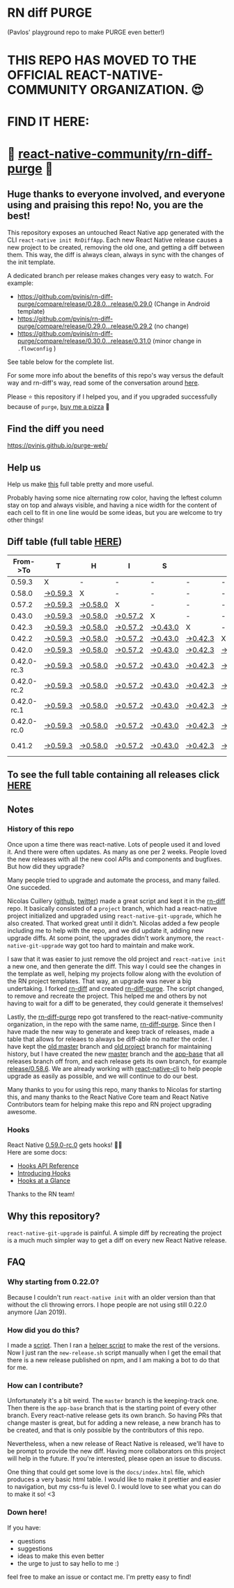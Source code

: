 # RN diff PURGE
(Pavlos' playground repo to make PURGE even better!)

# THIS REPO HAS MOVED TO THE OFFICIAL REACT-NATIVE-COMMUNITY ORGANIZATION. 😍
# FIND IT HERE:  
# 💪 [react-native-community/rn-diff-purge](https://github.com/react-native-community/rn-diff-purge) 🎉
## Huge thanks to everyone involved, and everyone using and praising this repo! No, you are the best!

This repository exposes an untouched React Native app generated with the CLI
`react-native init RnDiffApp`. Each new React Native release causes a new project to be created, removing the old one, and getting a diff between them. This way, the diff is always clean, always in sync with the changes of the init template.

A dedicated branch per release makes changes very easy
to watch. For example:

* https://github.com/pvinis/rn-diff-purge/compare/release/0.28.0...release/0.29.0
(Change in Android template)
* https://github.com/pvinis/rn-diff-purge/compare/release/0.29.0...release/0.29.2
(no change)
* https://github.com/pvinis/rn-diff-purge/compare/release/0.30.0...release/0.31.0
(minor change in `.flowconfig` )

See table below for the complete list.

For some more info about the benefits of this repo's way versus the default way and rn-diff's way, read some of the conversation around [here](https://github.com/react-native-community/discussions-and-proposals/issues/68#issuecomment-452227478).

Please :star: this repository if I helped you, and if you upgraded successfully because of `purge`, [buy me a pizza](https://www.buymeacoffee.com/DGWwHVZ4s) :pizza:

## Find the diff you need
https://pvinis.github.io/purge-web/

## Help us
Help us make [this](https://pvinis.github.io/rn-diff-purge) full table pretty and more useful.

Probably having some nice alternating row color, having the leftest column stay on top and always visible, and having a nice width for the content of each cell to fit in one line would be some ideas, but you are welcome to try other things!

## Diff table (full table [HERE](https://pvinis.github.io/rn-diff-purge))

| From->To    | T                                                                                               | H                                                                                               | I                                                                                               | S                                                                                               |                                                                                                 | I                                                                                               | S                                                                                               |                                                                                                           | C                                                                                                         | O                                                                                                         | O                                                                                                    | L   |
| ----------- | ----------------------------------------------------------------------------------------------- | ----------------------------------------------------------------------------------------------- | ----------------------------------------------------------------------------------------------- | ----------------------------------------------------------------------------------------------- | ----------------------------------------------------------------------------------------------- | ----------------------------------------------------------------------------------------------- | ----------------------------------------------------------------------------------------------- | --------------------------------------------------------------------------------------------------------- | --------------------------------------------------------------------------------------------------------- | --------------------------------------------------------------------------------------------------------- | ---------------------------------------------------------------------------------------------------- | --- |
| 0.59.3      | X                                                                                               | -                                                                                               | -                                                                                               | -                                                                                               | -                                                                                               | -                                                                                               | -                                                                                               | -                                                                                                         | -                                                                                                         | -                                                                                                         | -                                                                                                    | -   |
| 0.58.0      | [->0.59.3](https://github.com/pvinis/rn-diff-purge/compare/release/0.58.0..release/0.59.3)      | X                                                                                               | -                                                                                               | -                                                                                               | -                                                                                               | -                                                                                               | -                                                                                               | -                                                                                                         | -                                                                                                         | -                                                                                                         | -                                                                                                    | -   |
| 0.57.2      | [->0.59.3](https://github.com/pvinis/rn-diff-purge/compare/release/0.57.2..release/0.59.3)      | [->0.58.0](https://github.com/pvinis/rn-diff-purge/compare/release/0.57.2..release/0.58.0)      | X                                                                                               | -                                                                                               | -                                                                                               | -                                                                                               | -                                                                                               | -                                                                                                         | -                                                                                                         | -                                                                                                         | -                                                                                                    | -   |
| 0.43.0      | [->0.59.3](https://github.com/pvinis/rn-diff-purge/compare/release/0.43.0..release/0.59.3)      | [->0.58.0](https://github.com/pvinis/rn-diff-purge/compare/release/0.43.0..release/0.58.0)      | [->0.57.2](https://github.com/pvinis/rn-diff-purge/compare/release/0.43.0..release/0.57.2)      | X                                                                                               | -                                                                                               | -                                                                                               | -                                                                                               | -                                                                                                         | -                                                                                                         | -                                                                                                         | -                                                                                                    | -   |
| 0.42.3      | [->0.59.3](https://github.com/pvinis/rn-diff-purge/compare/release/0.42.3..release/0.59.3)      | [->0.58.0](https://github.com/pvinis/rn-diff-purge/compare/release/0.42.3..release/0.58.0)      | [->0.57.2](https://github.com/pvinis/rn-diff-purge/compare/release/0.42.3..release/0.57.2)      | [->0.43.0](https://github.com/pvinis/rn-diff-purge/compare/release/0.42.3..release/0.43.0)      | X                                                                                               | -                                                                                               | -                                                                                               | -                                                                                                         | -                                                                                                         | -                                                                                                         | -                                                                                                    | -   |
| 0.42.2      | [->0.59.3](https://github.com/pvinis/rn-diff-purge/compare/release/0.42.2..release/0.59.3)      | [->0.58.0](https://github.com/pvinis/rn-diff-purge/compare/release/0.42.2..release/0.58.0)      | [->0.57.2](https://github.com/pvinis/rn-diff-purge/compare/release/0.42.2..release/0.57.2)      | [->0.43.0](https://github.com/pvinis/rn-diff-purge/compare/release/0.42.2..release/0.43.0)      | [->0.42.3](https://github.com/pvinis/rn-diff-purge/compare/release/0.42.2..release/0.42.3)      | X                                                                                               | -                                                                                               | -                                                                                                         | -                                                                                                         | -                                                                                                         | -                                                                                                    | -   |
| 0.42.0      | [->0.59.3](https://github.com/pvinis/rn-diff-purge/compare/release/0.42.0..release/0.59.3)      | [->0.58.0](https://github.com/pvinis/rn-diff-purge/compare/release/0.42.0..release/0.58.0)      | [->0.57.2](https://github.com/pvinis/rn-diff-purge/compare/release/0.42.0..release/0.57.2)      | [->0.43.0](https://github.com/pvinis/rn-diff-purge/compare/release/0.42.0..release/0.43.0)      | [->0.42.3](https://github.com/pvinis/rn-diff-purge/compare/release/0.42.0..release/0.42.3)      | [->0.42.2](https://github.com/pvinis/rn-diff-purge/compare/release/0.42.0..release/0.42.2)      | X                                                                                               | -                                                                                                         | -                                                                                                         | -                                                                                                         | -                                                                                                    | -   |
| 0.42.0-rc.3 | [->0.59.3](https://github.com/pvinis/rn-diff-purge/compare/release/0.42.0-rc.3..release/0.59.3) | [->0.58.0](https://github.com/pvinis/rn-diff-purge/compare/release/0.42.0-rc.3..release/0.58.0) | [->0.57.2](https://github.com/pvinis/rn-diff-purge/compare/release/0.42.0-rc.3..release/0.57.2) | [->0.43.0](https://github.com/pvinis/rn-diff-purge/compare/release/0.42.0-rc.3..release/0.43.0) | [->0.42.3](https://github.com/pvinis/rn-diff-purge/compare/release/0.42.0-rc.3..release/0.42.3) | [->0.42.2](https://github.com/pvinis/rn-diff-purge/compare/release/0.42.0-rc.3..release/0.42.2) | [->0.42.0](https://github.com/pvinis/rn-diff-purge/compare/release/0.42.0-rc.3..release/0.42.0) | X                                                                                                         | -                                                                                                         | -                                                                                                         | -                                                                                                    | -   |
| 0.42.0-rc.2 | [->0.59.3](https://github.com/pvinis/rn-diff-purge/compare/release/0.42.0-rc.2..release/0.59.3) | [->0.58.0](https://github.com/pvinis/rn-diff-purge/compare/release/0.42.0-rc.2..release/0.58.0) | [->0.57.2](https://github.com/pvinis/rn-diff-purge/compare/release/0.42.0-rc.2..release/0.57.2) | [->0.43.0](https://github.com/pvinis/rn-diff-purge/compare/release/0.42.0-rc.2..release/0.43.0) | [->0.42.3](https://github.com/pvinis/rn-diff-purge/compare/release/0.42.0-rc.2..release/0.42.3) | [->0.42.2](https://github.com/pvinis/rn-diff-purge/compare/release/0.42.0-rc.2..release/0.42.2) | [->0.42.0](https://github.com/pvinis/rn-diff-purge/compare/release/0.42.0-rc.2..release/0.42.0) | [->0.42.0-rc.3](https://github.com/pvinis/rn-diff-purge/compare/release/0.42.0-rc.2..release/0.42.0-rc.3) | X                                                                                                         | -                                                                                                         | -                                                                                                    | -   |
| 0.42.0-rc.1 | [->0.59.3](https://github.com/pvinis/rn-diff-purge/compare/release/0.42.0-rc.1..release/0.59.3) | [->0.58.0](https://github.com/pvinis/rn-diff-purge/compare/release/0.42.0-rc.1..release/0.58.0) | [->0.57.2](https://github.com/pvinis/rn-diff-purge/compare/release/0.42.0-rc.1..release/0.57.2) | [->0.43.0](https://github.com/pvinis/rn-diff-purge/compare/release/0.42.0-rc.1..release/0.43.0) | [->0.42.3](https://github.com/pvinis/rn-diff-purge/compare/release/0.42.0-rc.1..release/0.42.3) | [->0.42.2](https://github.com/pvinis/rn-diff-purge/compare/release/0.42.0-rc.1..release/0.42.2) | [->0.42.0](https://github.com/pvinis/rn-diff-purge/compare/release/0.42.0-rc.1..release/0.42.0) | [->0.42.0-rc.3](https://github.com/pvinis/rn-diff-purge/compare/release/0.42.0-rc.1..release/0.42.0-rc.3) | [->0.42.0-rc.2](https://github.com/pvinis/rn-diff-purge/compare/release/0.42.0-rc.1..release/0.42.0-rc.2) | X                                                                                                         | -                                                                                                    | -   |
| 0.42.0-rc.0 | [->0.59.3](https://github.com/pvinis/rn-diff-purge/compare/release/0.42.0-rc.0..release/0.59.3) | [->0.58.0](https://github.com/pvinis/rn-diff-purge/compare/release/0.42.0-rc.0..release/0.58.0) | [->0.57.2](https://github.com/pvinis/rn-diff-purge/compare/release/0.42.0-rc.0..release/0.57.2) | [->0.43.0](https://github.com/pvinis/rn-diff-purge/compare/release/0.42.0-rc.0..release/0.43.0) | [->0.42.3](https://github.com/pvinis/rn-diff-purge/compare/release/0.42.0-rc.0..release/0.42.3) | [->0.42.2](https://github.com/pvinis/rn-diff-purge/compare/release/0.42.0-rc.0..release/0.42.2) | [->0.42.0](https://github.com/pvinis/rn-diff-purge/compare/release/0.42.0-rc.0..release/0.42.0) | [->0.42.0-rc.3](https://github.com/pvinis/rn-diff-purge/compare/release/0.42.0-rc.0..release/0.42.0-rc.3) | [->0.42.0-rc.2](https://github.com/pvinis/rn-diff-purge/compare/release/0.42.0-rc.0..release/0.42.0-rc.2) | [->0.42.0-rc.1](https://github.com/pvinis/rn-diff-purge/compare/release/0.42.0-rc.0..release/0.42.0-rc.1) | X                                                                                                    | -   |
| 0.41.2      | [->0.59.3](https://github.com/pvinis/rn-diff-purge/compare/release/0.41.2..release/0.59.3)      | [->0.58.0](https://github.com/pvinis/rn-diff-purge/compare/release/0.41.2..release/0.58.0)      | [->0.57.2](https://github.com/pvinis/rn-diff-purge/compare/release/0.41.2..release/0.57.2)      | [->0.43.0](https://github.com/pvinis/rn-diff-purge/compare/release/0.41.2..release/0.43.0)      | [->0.42.3](https://github.com/pvinis/rn-diff-purge/compare/release/0.41.2..release/0.42.3)      | [->0.42.2](https://github.com/pvinis/rn-diff-purge/compare/release/0.41.2..release/0.42.2)      | [->0.42.0](https://github.com/pvinis/rn-diff-purge/compare/release/0.41.2..release/0.42.0)      | [->0.42.0-rc.3](https://github.com/pvinis/rn-diff-purge/compare/release/0.41.2..release/0.42.0-rc.3)      | [->0.42.0-rc.2](https://github.com/pvinis/rn-diff-purge/compare/release/0.41.2..release/0.42.0-rc.2)      | [->0.42.0-rc.1](https://github.com/pvinis/rn-diff-purge/compare/release/0.41.2..release/0.42.0-rc.1)      | [->0.42.0-rc.0](https://github.com/pvinis/rn-diff-purge/compare/release/0.41.2..release/0.42.0-rc.0) | X   |

## To see the full table containing all releases click [HERE](https://pvinis.github.io/rn-diff-purge)

## Notes

### History of this repo

Once upon a time there was react-native. Lots of people used it and loved it. And there were often updates. As many as one per 2 weeks. People loved the new releases with all the new cool APIs and components and bugfixes. But how did they upgrade?

Many people tried to upgrade and automate the process, and many failed. One succeded.

Nicolas Cuillery ([github](https://github.com/ncuillery), [twitter](https://twitter.com/ncuillery)) made a great script and kept it in the [rn-diff](https://github.com/ncuillery/rn-diff) repo. It basically consisted of a `project` branch, which had a react-native project initialized and upgraded using `react-native-git-upgrade`, which he also created. That worked great until it didn't. Nicolas added a few people including me to help with the repo, and we did update it, adding new upgrade diffs. At some point, the upgrades didn't work anymore, the `react-native-git-upgrade` way got too hard to maintain and make work.

I saw that it was easier to just remove the old project and `react-native init` a new one, and then generate the diff. This way I could see the changes in the template as well, helping my projects follow along with the evolution of the RN project templates. That way, an upgrade was never a big undertaking. I forked [rn-diff](https://github.com/ncuillery/rn-diff) and created [rn-diff-purge](https://github.com/pvinis/rn-diff-purge). The script changed, to remove and recreate the project. This helped me and others by not having to wait for a diff to be generated, they could generate it themselves!

Lastly, the [rn-diff-purge](https://github.com/pvinis/rn-diff-purge) repo got transfered to the react-native-community organization, in the repo with the same name, [rn-diff-purge](https://github.com/react-native-community/rn-diff-purge). Since then I have made the new way to generate and keep track of releases, made a table that allows for releaes to always be diff-able no matter the order. I have kept the [old master](https://github.com/pvinis/rn-diff-purge/tree/old/master) branch and [old project](https://github.com/pvinis/rn-diff-purge/tree/old/project) branch for maintaining history, but I have created the new [master](https://github.com/pvinis/rn-diff-purge/tree/master) branch and the [app-base](https://github.com/pvinis/rn-diff-purge/tree/app-base) that all releases branch off from, and each release gets its own branch, for example [release/0.58.6](https://github.com/pvinis/rn-diff-purge/tree/release/0.58.6). We are already working with [react-native-cli](https://github.com/react-native-community/react-native-cli) to help people upgrade as easily as possible, and we will continue to do our best.

Many thanks to you for using this repo, many thanks to Nicolas for starting this, and many thanks to the React Native Core team and React Native Contributors team for helping make this repo and RN project upgrading awesome.

### Hooks
React Native [0.59.0-rc.0](https://github.com/pvinis/rn-diff-purge#version-changes) gets hooks! 🎉🥳  
Here are some docs:
- [Hooks API Reference](https://reactjs.org/docs/hooks-reference.html)
- [Introducing Hooks](https://reactjs.org/docs/hooks-intro.html)
- [Hooks at a Glance](https://reactjs.org/docs/hooks-overview.html)

Thanks to the RN team!

## Why this repository?
`react-native-git-upgrade` is painful. A simple diff by recreating the project is a much much simpler way to get a diff on every new React Native release.

## FAQ

### Why starting from 0.22.0?

Because I couldn't run `react-native init` with an older version than that without the cli throwing errors. I hope people are not using still 0.22.0 anymore (Jan 2019).

### How did you do this?

I made a [script](https://github.com/pvinis/rn-diff-purge/blob/master/new-release.sh). Then I ran a [helper script](https://github.com/pvinis/rn-diff-purge/blob/master/new-release.sh) to make the rest of the versions.
Now I just ran the `new-release.sh` script manually when I get the email that there is a new release published on npm, and I am making a bot to do that for me.

### How can I contribute?

Unfortunately it's a bit weird. The `master` branch is the keeping-track one. Then there is the `app-base` branch that is the starting point of every other branch. Every react-native release gets its own branch. So having PRs that change master is great, but for adding a new release, a new branch has to be created, and that is only possible by the contributors of this repo.

Nevertheless, when a new release of React Native is released, we'll have to be prompt to provide
the new diff. Having more collaborators on this project will help in the future. If you're interested, please open an issue to discuss.

One thing that could get some love is the `docs/index.html` file, which produces a very basic html table. I would like to make it prettier and easier to navigation, but my css-fu is level 0. I would love to see what you can do to make it so! <3

### Down here!

If you have: 
- questions
- suggestions
- ideas to make this even better
- the urge to just to say hello to me :)

feel free to make an issue or contact me. I'm pretty easy to find!
